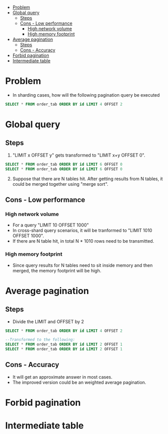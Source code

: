 - [Problem](#problem)
- [Global query](#global-query)
  - [Steps](#steps)
  - [Cons - Low performance](#cons---low-performance)
    - [High network volume](#high-network-volume)
    - [High memory footprint](#high-memory-footprint)
- [Average pagination](#average-pagination)
  - [Steps](#steps-1)
  - [Cons - Accuracy](#cons---accuracy)
- [Forbid pagination](#forbid-pagination)
- [Intermediate table](#intermediate-table)

# Problem
* In sharding cases, how will the following pagination query be executed

```sql
SELECT * FROM order_tab ORDER BY id LIMIT 4 OFFSET 2
```

# Global query
## Steps
1. "LIMIT x OFFSET y" gets transformed to "LIMIT x+y OFFSET 0".

```sql
SELECT * FROM order_tab ORDER BY id LIMIT 6 OFFSET 0
SELECT * FROM order_tab ORDER BY id LIMIT 6 OFFSET 0
```

2. Suppose that there are N tables hit. After getting results from N tables, it could be merged together using "merge sort". 

## Cons - Low performance
### High network volume
* For a query "LIMIT 10 OFFSET 1000"
* In cross-shard query scenarios, it will be tranformed to "LIMIT 1010 OFFSET 1000". 
* If there are N table hit, in total N * 1010 rows need to be transmitted. 

### High memory footprint
* Since query results for N tables need to sit inside memory and then merged, the memory footprint will be high. 

# Average pagination
## Steps
* Divide the LIMIT and OFFSET by 2

```sql
SELECT * FROM order_tab ORDER BY id LIMIT 4 OFFSET 2

--Transformed to the following:
SELECT * FROM order_tab ORDER BY id LIMIT 2 OFFSET 1
SELECT * FROM order_tab ORDER BY id LIMIT 2 OFFSET 1
```

## Cons - Accuracy
* It will get an approximate answer in most cases. 
* The improved version could be an weighted average pagination. 

# Forbid pagination

# Intermediate table